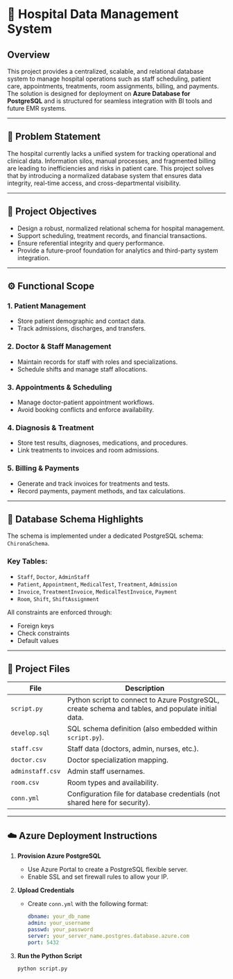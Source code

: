 # 🏥 Hospital Data Management System

## Overview

This project provides a centralized, scalable, and relational database system to manage hospital operations such as staff scheduling, patient care, appointments, treatments, room assignments, billing, and payments. The solution is designed for deployment on **Azure Database for PostgreSQL** and is structured for seamless integration with BI tools and future EMR systems.

---

## 📌 Problem Statement

The hospital currently lacks a unified system for tracking operational and clinical data. Information silos, manual processes, and fragmented billing are leading to inefficiencies and risks in patient care. This project solves that by introducing a normalized database system that ensures data integrity, real-time access, and cross-departmental visibility.

---

## 🎯 Project Objectives

- Design a robust, normalized relational schema for hospital management.
- Support scheduling, treatment records, and financial transactions.
- Ensure referential integrity and query performance.
- Provide a future-proof foundation for analytics and third-party system integration.

---

## ⚙️ Functional Scope

### 1. Patient Management
- Store patient demographic and contact data.
- Track admissions, discharges, and transfers.

### 2. Doctor & Staff Management
- Maintain records for staff with roles and specializations.
- Schedule shifts and manage staff allocations.

### 3. Appointments & Scheduling
- Manage doctor-patient appointment workflows.
- Avoid booking conflicts and enforce availability.

### 4. Diagnosis & Treatment
- Store test results, diagnoses, medications, and procedures.
- Link treatments to invoices and room admissions.

### 5. Billing & Payments
- Generate and track invoices for treatments and tests.
- Record payments, payment methods, and tax calculations.

---

## 🧱 Database Schema Highlights

The schema is implemented under a dedicated PostgreSQL schema: `ChironaSchema`.

### Key Tables:
- `Staff`, `Doctor`, `AdminStaff`
- `Patient`, `Appointment`, `MedicalTest`, `Treatment`, `Admission`
- `Invoice`, `TreatmentInvoice`, `MedicalTestInvoice`, `Payment`
- `Room`, `Shift`, `ShiftAssignment`

All constraints are enforced through:
- Foreign keys
- Check constraints
- Default values

---

## 📂 Project Files

| File                | Description |
|---------------------|-------------|
| `script.py`         | Python script to connect to Azure PostgreSQL, create schema and tables, and populate initial data. |
| `develop.sql`       | SQL schema definition (also embedded within `script.py`). |
| `staff.csv`         | Staff data (doctors, admin, nurses, etc.). |
| `doctor.csv`        | Doctor specialization mapping. |
| `adminstaff.csv`    | Admin staff usernames. |
| `room.csv`          | Room types and availability. |
| `conn.yml`          | Configuration file for database credentials (not shared here for security). |

---

## ☁️ Azure Deployment Instructions

1. **Provision Azure PostgreSQL**
   - Use Azure Portal to create a PostgreSQL flexible server.
   - Enable SSL and set firewall rules to allow your IP.

2. **Upload Credentials**
   - Create `conn.yml` with the following format:
     ```yaml
     dbname: your_db_name
     admin: your_username
     passwd: your_password
     server: your_server_name.postgres.database.azure.com
     port: 5432
     ```

3. **Run the Python Script**
   ```bash
   python script.py
